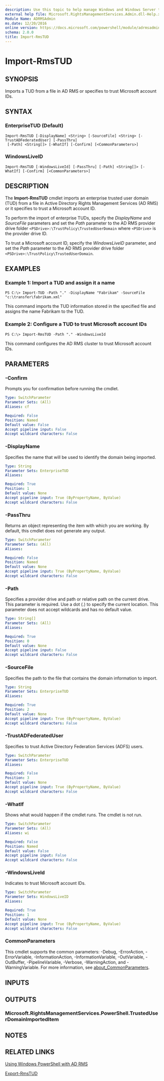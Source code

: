 ```yaml
---
description: Use this topic to help manage Windows and Windows Server technologies with Windows PowerShell.
external help file: Microsoft.RightsManagementServices.Admin.dll-Help.xml
Module Name: ADRMSAdmin
ms.date: 12/20/2016
online version: https://docs.microsoft.com/powershell/module/adrmsadmin/import-rmstud?view=windowsserver2016-ps&wt.mc_id=ps-gethelp
schema: 2.0.0
title: Import-RmsTUD
---
```


# Import-RmsTUD

## SYNOPSIS
Imports a TUD from a file in AD RMS or specifies to trust Microsoft account IDs.

## SYNTAX

### EnterpriseTUD (Default)
```
Import-RmsTUD [-DisplayName] <String> [-SourceFile] <String> [-TrustADFederatedUser] [-PassThru]
 [-Path] <String[]> [-WhatIf] [-Confirm] [<CommonParameters>]
```

### WindowsLiveID
```
Import-RmsTUD [-WindowsLiveId] [-PassThru] [-Path] <String[]> [-WhatIf] [-Confirm] [<CommonParameters>]
```

## DESCRIPTION
The **Import-RmsTUD** cmdlet imports an enterprise trusted user domain (TUD) from a file in Active Directory Rights Management Services (AD RMS) or it specifies to trust a Microsoft account ID.

To perform the import of enterprise TUDs, specify the *DisplayName* and *SourceFile* parameters and set the *Path* parameter to the AD RMS provider drive folder `<PSDrive>:\TrustPolicy\TrustedUserDomain` where `<PSDrive>` is the provider drive ID.

To trust a Microsoft account ID, specify the *WindowsLiveID* parameter, and set the *Path* parameter to the AD RMS provider drive folder `<PSDrive>:\TrustPolicy\TrustedUserDomain`.

## EXAMPLES

### Example 1: Import a TUD and assign it a name
```
PS C:\> Import-TUD -Path "." -DisplayName "Fabrikam" -SourceFile "c:\transfer\fabrikam.xml"
```

This command imports the TUD information stored in the specified file and assigns the name Fabrikam to the TUD.

### Example 2: Configure a TUD to trust Microsoft account IDs
```
PS C:\> Import-RmsTUD -Path "." -WindowsLiveId
```

This command configures the AD RMS cluster to trust Microsoft account IDs.

## PARAMETERS

### -Confirm
Prompts you for confirmation before running the cmdlet.

```yaml
Type: SwitchParameter
Parameter Sets: (All)
Aliases: cf

Required: False
Position: Named
Default value: False
Accept pipeline input: False
Accept wildcard characters: False
```

### -DisplayName
Specifies the name that will be used to identify the domain being imported.

```yaml
Type: String
Parameter Sets: EnterpriseTUD
Aliases: 

Required: True
Position: 1
Default value: None
Accept pipeline input: True (ByPropertyName, ByValue)
Accept wildcard characters: False
```

### -PassThru
Returns an object representing the item with which you are working.
By default, this cmdlet does not generate any output.

```yaml
Type: SwitchParameter
Parameter Sets: (All)
Aliases: 

Required: False
Position: Named
Default value: None
Accept pipeline input: True (ByPropertyName, ByValue)
Accept wildcard characters: False
```

### -Path
Specifies a provider drive and path or relative path on the current drive.
This parameter is required.
Use a dot (.) to specify the current location.
This parameter does not accept wildcards and has no default value.

```yaml
Type: String[]
Parameter Sets: (All)
Aliases: 

Required: True
Position: 0
Default value: None
Accept pipeline input: False
Accept wildcard characters: False
```

### -SourceFile
Specifies the path to the file that contains the domain information to import.

```yaml
Type: String
Parameter Sets: EnterpriseTUD
Aliases: 

Required: True
Position: 2
Default value: None
Accept pipeline input: True (ByPropertyName, ByValue)
Accept wildcard characters: False
```

### -TrustADFederatedUser
Specifies to trust Active Directory Federation Services (ADFS) users.

```yaml
Type: SwitchParameter
Parameter Sets: EnterpriseTUD
Aliases: 

Required: False
Position: 3
Default value: None
Accept pipeline input: True (ByPropertyName, ByValue)
Accept wildcard characters: False
```

### -WhatIf
Shows what would happen if the cmdlet runs.
The cmdlet is not run.

```yaml
Type: SwitchParameter
Parameter Sets: (All)
Aliases: wi

Required: False
Position: Named
Default value: False
Accept pipeline input: False
Accept wildcard characters: False
```

### -WindowsLiveId
Indicates to trust Microsoft account IDs.

```yaml
Type: SwitchParameter
Parameter Sets: WindowsLiveID
Aliases: 

Required: True
Position: 1
Default value: None
Accept pipeline input: True (ByPropertyName, ByValue)
Accept wildcard characters: False
```

### CommonParameters
This cmdlet supports the common parameters: -Debug, -ErrorAction, -ErrorVariable, -InformationAction, -InformationVariable, -OutVariable, -OutBuffer, -PipelineVariable, -Verbose, -WarningAction, and -WarningVariable. For more information, see [about_CommonParameters](https://go.microsoft.com/fwlink/?LinkID=113216).

## INPUTS

## OUTPUTS

### Microsoft.RightsManagementServices.PowerShell.TrustedUserDomainImportedItem

## NOTES

## RELATED LINKS

[Using Windows PowerShell with AD RMS](https://go.microsoft.com/fwlink/?LinkId=136806)

[Export-RmsTUD](./Export-RmsTUD.md)

